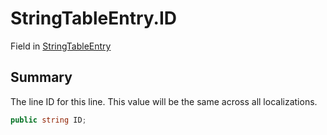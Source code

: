 # StringTableEntry.ID

Field in [StringTableEntry](/docs/api/csharp/yarn.unity.stringtableentry.md)

## Summary


The line ID for this line. This value will be the same across
all localizations.


```csharp
public string ID;
```

